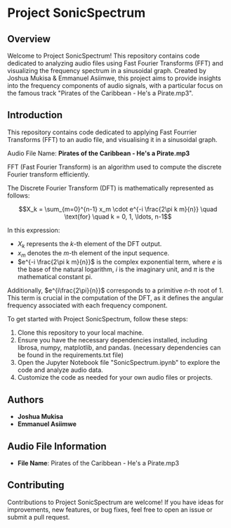 # Project SonicSpectrum

## Overview

Welcome to Project SonicSpectrum! This repository contains code dedicated to analyzing audio files using Fast Fourier Transforms (FFT) and visualizing the frequency spectrum in a sinusoidal graph. Created by Joshua Mukisa & Emmanuel Asiimwe, this project aims to provide insights into the frequency components of audio signals, with a particular focus on the famous track "Pirates of the Caribbean - He's a Pirate.mp3".

## Introduction

This repository contains code dedicated to applying Fast Fourrier Transforms (FFT) to an audio file, and visualising it in a sinusoidal graph.

Audio File Name: **Pirates of the Caribbean - He's a Pirate.mp3**

FFT (Fast Fourier Transform) is an algorithm used to compute the discrete Fourier transform efficiently.

The Discrete Fourier Transform (DFT) is mathematically represented as follows:

$$X_k = \sum_{m=0}^{n-1} x_m \cdot e^{-i \frac{2\pi k m}{n}} \quad \text{for} \quad k = 0, 1, \ldots, n-1$$

In this expression:

- $X_k$ represents the $k$-th element of the DFT output.
- $x_m$ denotes the $m$-th element of the input sequence.
- $e^{-i \frac{2\pi k m}{n}}$ is the complex exponential term, where $e$ is the base of the natural logarithm, $i$ is the imaginary unit, and $\pi$ is the mathematical constant pi.

Additionally, $e^{i\frac{2\pi}{n}}$ corresponds to a primitive $n$-th root of 1. This term is crucial in the computation of the DFT, as it defines the angular frequency associated with each frequency component.

To get started with Project SonicSpectrum, follow these steps:

1. Clone this repository to your local machine.
2. Ensure you have the necessary dependencies installed, including librosa, numpy, matplotlib, and pandas. (necessary dependencies can be found in the requirements.txt file)
3. Open the Jupyter Notebook file "SonicSpectrum.ipynb" to explore the code and analyze audio data.
4. Customize the code as needed for your own audio files or projects.

## Authors

- **Joshua Mukisa**
- **Emmanuel Asiimwe**

## Audio File Information

- **File Name**: Pirates of the Caribbean - He's a Pirate.mp3

## Contributing

Contributions to Project SonicSpectrum are welcome! If you have ideas for improvements, new features, or bug fixes, feel free to open an issue or submit a pull request.
